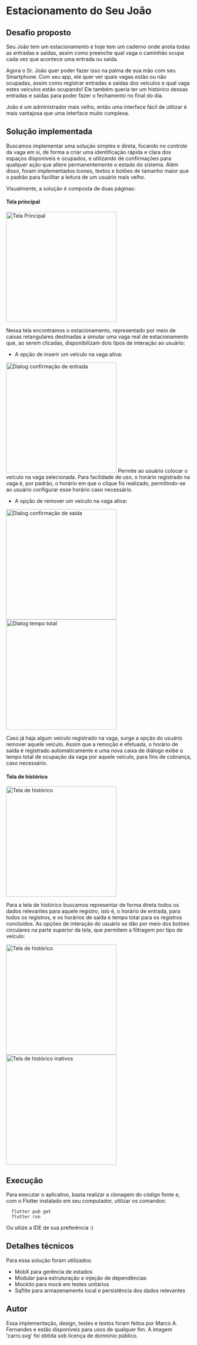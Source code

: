 # Estacionamento do Seu João


## Desafio proposto

  Seu João tem um estacionamento e hoje tem um caderno onde anota todas as entradas e saídas, assim como preenche qual vaga o caminhão ocupa cada vez que acontece uma entrada ou saída.

  Agora o Sr. João quer poder fazer isso na palma de sua mão com seu Smartphone. Com seu app, ele quer ver quais vagas estão ou não ocupadas, assim como registrar entradas e saídas dos veículos e qual vaga estes veículos estão ocupando! Ele também queria ter um histórico dessas entradas e saídas para poder fazer o fechamento no final do dia.

  João é um administrador mais velho, então uma interface fácil de utilizar é mais vantajosa que uma interface muito complexa.


## Solução implementada

  Buscamos implementar uma solução simples e direta, focando no controle da vaga em si, de forma a criar uma identificação rápida e clara dos espaços disponíveis e ocupados, e utilizando de confirmações para qualquer ação que altere permanentemente o estado do sistema. Além disso, foram implementados ícones, textos e botões de tamanho maior que o padrão para facilitar a leitura de um usuário mais velho.

  Visualmente, a solução é composta de duas páginas:

#### Tela principal
<img src="https://user-images.githubusercontent.com/34992176/125110715-52f18c00-e0bb-11eb-9fc5-c09021de0060.png" alt="Tela Principal" width="300"/>

  Nessa tela encontramos o estacionamento, representado por meio de caixas retangulares destinadas a simular uma vaga real de estacionamento que, ao serem clicadas, disponibilizam dois tipos de interação ao usuário:
  
  * A opção de inserir um veículo na vaga ativa:
  <img src="https://user-images.githubusercontent.com/34992176/125111039-c5626c00-e0bb-11eb-8535-5db99d97f9d4.png" alt="Dialog confirmação de entrada" width="300"/>
    Permite ao usuário colocar o veículo na vaga selecionada. Para facilidade de uso, o horário registrado na vaga é, por padrão, o horário em que o clique foi realizado, permitindo-se ao usuário configurar esse horário caso necessário.
      
   * A opção de remover um veículo na vaga ativa:

<img src="https://user-images.githubusercontent.com/34992176/125111365-31dd6b00-e0bc-11eb-9543-9559f3a693ef.png" alt="Dialog confirmação de saída" width="300"/><img src="https://user-images.githubusercontent.com/34992176/125111498-5f2a1900-e0bc-11eb-94e7-f0d999f1c1d1.png" alt="Dialog tempo total" width="300"/>
  
  Caso já haja algum veículo registrado na vaga, surge a opção do usuário remover aquele veículo. Assim que a remoção é efetuada, o horário de saída é registrado automaticamente e uma nova caixa de diálogo exibe o tempo total de ocupação da vaga por aquele veículo, para fins de cobrança, caso necessário.
    
#### Tela de histórico
        
<img src="https://user-images.githubusercontent.com/34992176/125111707-9bf61000-e0bc-11eb-8d8a-dad579e737a5.png" alt="Tela de histórico" width="300"/>

  Para a tela de histórico buscamos representar de forma direta todos os dados relevantes para aquele registro, isto é, o horário de entrada, para todos os registros, e os horários de saída e tempo total para os registros concluídos. 
  As opções de interação do usuário se dão por meio dos botões circulares na parte superior da tela, que permitem a filtragem por tipo de veículo:
  
<img src="https://user-images.githubusercontent.com/34992176/125111736-a2848780-e0bc-11eb-8ad4-0d20a67f2b50.png" alt="Tela de histórico" ativos width="300"/>  <img src="https://user-images.githubusercontent.com/34992176/125111751-a6b0a500-e0bc-11eb-97a0-58389d4e0dcf.png" alt="Tela de histórico inativos" width="300"/>

## Execução
  Para executar o aplicativo, basta realizar a clonagem do código fonte e, com o Flutter instalado em seu computador, utilizar os comandos:
  
  ```
    flutter pub get
    flutter run
  ```
   Ou utiize a IDE de sua preferência :)
   
   
## Detalhes técnicos
  Para essa solução foram utilizados:
  * MobX para gerência de estados
  * Modular para estruturação e injeção de dependências
  * Mockito para mock em testes unitários
  * Sqflite para armazenamento local e persistência dos dados relevantes

## Autor
  Essa implementação, design, testes e textos foram feitos por Marco A. Fernandes e estão disponíveis para usos de qualquer fim.
  A imagem 'carro.svg' foi obtida sob licença de domnínio público.
  

